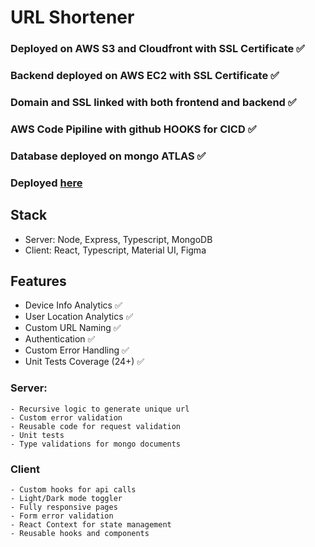 # URL Shortener

### Deployed on AWS S3 and Cloudfront with SSL Certificate ✅

### Backend deployed on AWS EC2 with SSL Certificate ✅

### Domain and SSL linked with both frontend and backend ✅

### AWS Code Pipiline with github HOOKS for CICD ✅

### Database deployed on mongo ATLAS ✅

### Deployed <a href="https://www.eazyinfra.com/">here</a>

## Stack

- Server: Node, Express, Typescript, MongoDB
- Client: React, Typescript, Material UI, Figma

## Features

- Device Info Analytics ✅
- User Location Analytics ✅
- Custom URL Naming ✅
- Authentication ✅
- Custom Error Handling ✅
- Unit Tests Coverage (24+) ✅

### Server:

    - Recursive logic to generate unique url
    - Custom error validation
    - Reusable code for request validation
    - Unit tests
    - Type validations for mongo documents

### Client

    - Custom hooks for api calls
    - Light/Dark mode toggler
    - Fully responsive pages
    - Form error validation
    - React Context for state management
    - Reusable hooks and components
